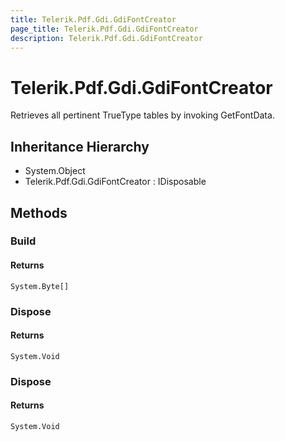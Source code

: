 ```yaml
---
title: Telerik.Pdf.Gdi.GdiFontCreator
page_title: Telerik.Pdf.Gdi.GdiFontCreator
description: Telerik.Pdf.Gdi.GdiFontCreator
---
```


# Telerik.Pdf.Gdi.GdiFontCreator

Retrieves all pertinent TrueType tables by invoking GetFontData.

## Inheritance Hierarchy

* System.Object
* Telerik.Pdf.Gdi.GdiFontCreator : IDisposable

## Methods

###  Build

#### Returns

`System.Byte[]` 

###  Dispose

#### Returns

`System.Void` 

###  Dispose

#### Returns

`System.Void` 

